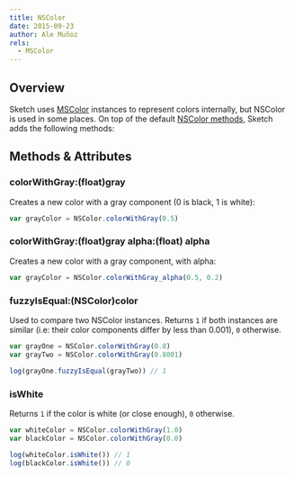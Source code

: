 ```yaml
---
title: NSColor
date: 2015-09-23
author: Ale Muñoz
rels:
  - MSColor
---
```


## Overview

Sketch uses [MSColor](/docs/MSColor/) instances to represent colors internally, but NSColor is used in some places. On top of the default [NSColor methods](https://developer.apple.com/library/mac/documentation/Cocoa/Reference/ApplicationKit/Classes/NSColor_Class/), Sketch adds the following methods:

## Methods & Attributes

### colorWithGray:(float)gray

Creates a new color with a gray component (0 is black, 1 is white):

```javascript
var grayColor = NSColor.colorWithGray(0.5)
```

### colorWithGray:(float)gray alpha:(float) alpha

Creates a new color with a gray component, with alpha:

```javascript
var grayColor = NSColor.colorWithGray_alpha(0.5, 0.2)
```

### fuzzyIsEqual:(NSColor)color

Used to compare two NSColor instances. Returns `1` if both instances are similar (i.e: their color components differ by less than 0.001), `0` otherwise.

```JavaScript
var grayOne = NSColor.colorWithGray(0.8)
var grayTwo = NSColor.colorWithGray(0.8001)

log(grayOne.fuzzyIsEqual(grayTwo)) // 1
```

### isWhite

Returns `1` if the color is white (or close enough), `0` otherwise.

```javascript
var whiteColor = NSColor.colorWithGray(1.0)
var blackColor = NSColor.colorWithGray(0.0)

log(whiteColor.isWhite()) // 1
log(blackColor.isWhite()) // 0
```

